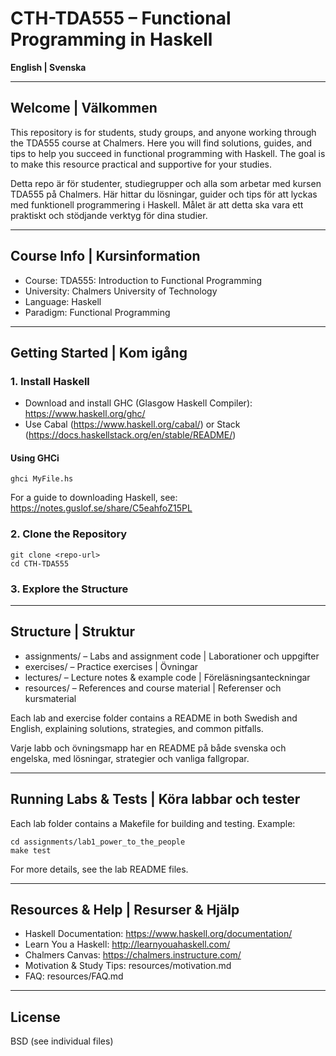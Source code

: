 # CTH-TDA555 – Functional Programming in Haskell

**English | Svenska**

---

## Welcome | Välkommen

This repository is for students, study groups, and anyone working through the TDA555 course at Chalmers. Here you will find solutions, guides, and tips to help you succeed in functional programming with Haskell. The goal is to make this resource practical and supportive for your studies.

Detta repo är för studenter, studiegrupper och alla som arbetar med kursen TDA555 på Chalmers. Här hittar du lösningar, guider och tips för att lyckas med funktionell programmering i Haskell. Målet är att detta ska vara ett praktiskt och stödjande verktyg för dina studier.

---

## Course Info | Kursinformation

- Course: TDA555: Introduction to Functional Programming
- University: Chalmers University of Technology
- Language: Haskell
- Paradigm: Functional Programming

---

## Getting Started | Kom igång

### 1. Install Haskell

- Download and install GHC (Glasgow Haskell Compiler): https://www.haskell.org/ghc/
- Use Cabal (https://www.haskell.org/cabal/) or Stack (https://docs.haskellstack.org/en/stable/README/)

#### Using GHCi

    ghci MyFile.hs

For a guide to downloading Haskell, see: https://notes.guslof.se/share/C5eahfoZ15PL

### 2. Clone the Repository

    git clone <repo-url>
    cd CTH-TDA555

### 3. Explore the Structure

---

## Structure | Struktur

- assignments/ – Labs and assignment code | Laborationer och uppgifter
- exercises/ – Practice exercises | Övningar
- lectures/ – Lecture notes & example code | Föreläsningsanteckningar
- resources/ – References and course material | Referenser och kursmaterial

Each lab and exercise folder contains a README in both Swedish and English, explaining solutions, strategies, and common pitfalls.

Varje labb och övningsmapp har en README på både svenska och engelska, med lösningar, strategier och vanliga fallgropar.

---

## Running Labs & Tests | Köra labbar och tester

Each lab folder contains a Makefile for building and testing. Example:

    cd assignments/lab1_power_to_the_people
    make test

For more details, see the lab README files.

---

## Resources & Help | Resurser & Hjälp

- Haskell Documentation: https://www.haskell.org/documentation/
- Learn You a Haskell: http://learnyouahaskell.com/
- Chalmers Canvas: https://chalmers.instructure.com/
- Motivation & Study Tips: resources/motivation.md
- FAQ: resources/FAQ.md

---

## License

BSD (see individual files)